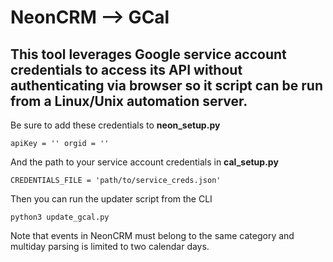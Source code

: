 # NeonCRM --> GCal

## This tool leverages Google service account credentials to access its API without authenticating via browser so it script can be run from a Linux/Unix automation server.

Be sure to add these credentials to **neon_setup.py**

`apiKey = ''
 orgid = ''` 

And the path to your service account credentials in **cal_setup.py**

`CREDENTIALS_FILE = 'path/to/service_creds.json'`

Then you can run the updater script from the CLI

`python3 update_gcal.py`

Note that events in NeonCRM must belong to the same category and multiday parsing is limited to two calendar days. 